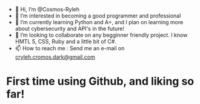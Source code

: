 - 👋 Hi, I’m @Cosmos-Ryleh
- 👀 I’m interested in becoming a good programmer and professional
- 🌱 I’m currently learning Python and A+, and I plan on learning more about cybersecurity and API's in the future!
- 💞️ I’m looking to collaborate on any begginner friendly project. I know HMTL 5, CSS, Ruby and a little bit of C#.
- 📫 How to reach me : Send me an e-mail on cryleh.cromos.dark@gmail.com
 # First time using Github, and liking so far!
<!---
Cosmos-Ryleh/Cosmos-Ryleh is a ✨ special ✨ repository because its `README.md` (this file) appears on your GitHub profile.
You can click the Preview link to take a look at your changes.
--->
